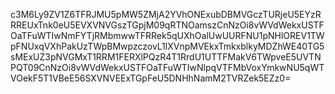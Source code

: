 c3M6Ly9ZV1Z6TFRJMU5pMW5ZMjA2YVhONExubDBMVGczTURjeU5EYzRRREUxTnk0eU5EVXVNVGszTGpjM09qRTNOamszCnNzOi8vWVdWekxUSTFOaTFuWTIwNmFYTjRMbmwwTFRRek5qUXhOalUwUURFNU1pNHlOREV1TWpFNUxqVXhPakUzTWpBMwpzczovL1lXVnpMVEkxTmkxblkyMDZhWE40TG5sMExUZ3pNVGMxT1RRM1FERXlPQzR4T1RrdU1UTTFMakV6TWpveE5UVTNPQT09CnNzOi8vWVdWekxUSTFOaTFuWTIwNlpqVTFMbVoxYmkwNU5qWTVOekF5T1VBeE56SXVNVEExTGpFeU5DNHhNamM2TVRZek5EZz0=